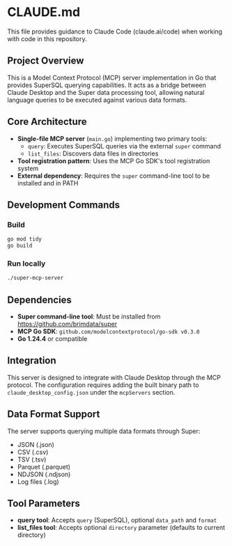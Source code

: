 # CLAUDE.md

This file provides guidance to Claude Code (claude.ai/code) when working with code in this repository.

## Project Overview
This is a Model Context Protocol (MCP) server implementation in Go that provides SuperSQL querying capabilities. It acts as a bridge between Claude Desktop and the Super data processing tool, allowing natural language queries to be executed against various data formats.

## Core Architecture
- **Single-file MCP server** (`main.go`) implementing two primary tools:
  - `query`: Executes SuperSQL queries via the external `super` command
  - `list_files`: Discovers data files in directories
- **Tool registration pattern**: Uses the MCP Go SDK's tool registration system
- **External dependency**: Requires the `super` command-line tool to be installed and in PATH

## Development Commands

### Build
```bash
go mod tidy
go build
```

### Run locally
```bash
./super-mcp-server
```

## Dependencies
- **Super command-line tool**: Must be installed from https://github.com/brimdata/super
- **MCP Go SDK**: `github.com/modelcontextprotocol/go-sdk v0.3.0`
- **Go 1.24.4** or compatible

## Integration
This server is designed to integrate with Claude Desktop through the MCP protocol. The configuration requires adding the built binary path to `claude_desktop_config.json` under the `mcpServers` section.

## Data Format Support
The server supports querying multiple data formats through Super:
- JSON (.json)
- CSV (.csv)
- TSV (.tsv)
- Parquet (.parquet)
- NDJSON (.ndjson)
- Log files (.log)

## Tool Parameters
- **query tool**: Accepts `query` (SuperSQL), optional `data_path` and `format`
- **list_files tool**: Accepts optional `directory` parameter (defaults to current directory)